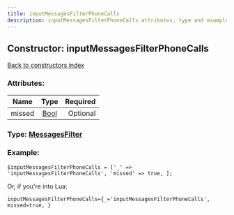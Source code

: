 ```yaml
---
title: inputMessagesFilterPhoneCalls
description: inputMessagesFilterPhoneCalls attributes, type and example
---
```

## Constructor: inputMessagesFilterPhoneCalls  
[Back to constructors index](index.md)



### Attributes:

| Name     |    Type       | Required |
|----------|:-------------:|---------:|
|missed|[Bool](../types/Bool.md) | Optional|



### Type: [MessagesFilter](../types/MessagesFilter.md)


### Example:

```
$inputMessagesFilterPhoneCalls = ['_' => 'inputMessagesFilterPhoneCalls', 'missed' => true, ];
```  

Or, if you're into Lua:  


```
inputMessagesFilterPhoneCalls={_='inputMessagesFilterPhoneCalls', missed=true, }

```


